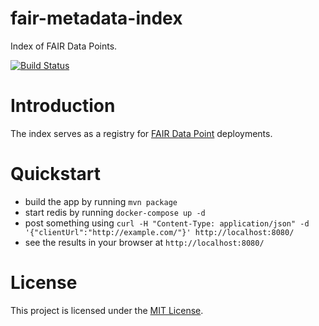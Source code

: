 # fair-metadata-index
Index of FAIR Data Points.

[![Build Status](https://travis-ci.com/FAIRDataTeam/fair-metadata-index.svg?branch=develop)](https://travis-ci.com/FAIRDataTeam/fair-metadata-index)

# Introduction
The index serves as a registry for [FAIR Data Point](https://github.com/FAIRDataTeam/FAIRDataPoint) deployments.

# Quickstart
- build the app by running `mvn package`
- start redis by running `docker-compose up -d`
- post something using `curl -H "Content-Type: application/json" -d '{"clientUrl":"http://example.com/"}' http://localhost:8080/`
- see the results in your browser at `http://localhost:8080/`

# License
This project is licensed under the [MIT License](LICENSE).
